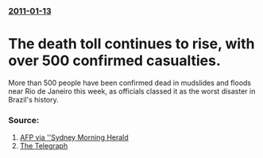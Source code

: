 ### [2011-01-13](/news/2011/01/13/index.md)

# The death toll continues to rise, with over 500 confirmed casualties.

More than 500 people have been confirmed dead in mudslides and floods near Rio de Janeiro this week, as officials classed it as the worst disaster in Brazil&#039;s history.


### Source:

1. [AFP via ''Sydney Morning Herald](http://www.smh.com.au/environment/weather/brazil-flood-disaster-claims-nearly-450-lives-20110114-19q2i.html)
2. [The Telegraph](http://www.telegraph.co.uk/news/worldnews/southamerica/brazil/8256371/Floods-in-Brazil-leave-more-than-250-dead.html)
